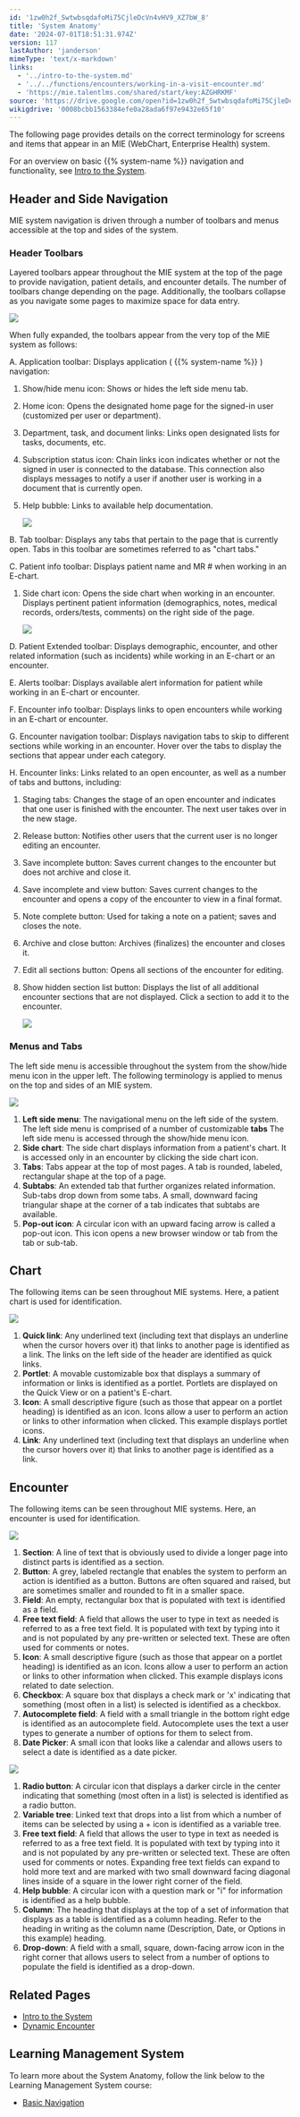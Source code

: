 ```yaml
---
id: '1zw0h2f_SwtwbsqdafoMi75CjleDcVn4vHV9_XZ7bW_8'
title: 'System Anatomy'
date: '2024-07-01T18:51:31.974Z'
version: 117
lastAuthor: 'janderson'
mimeType: 'text/x-markdown'
links:
  - '../intro-to-the-system.md'
  - '../../functions/encounters/working-in-a-visit-encounter.md'
  - 'https://mie.talentlms.com/shared/start/key:AZGHRKMF'
source: 'https://drive.google.com/open?id=1zw0h2f_SwtwbsqdafoMi75CjleDcVn4vHV9_XZ7bW_8'
wikigdrive: '0008bcbb1563384efe0a28ada6f97e9432e65f10'
---
```

The following page provides details on the correct terminology for screens and items that appear in an MIE (WebChart, Enterprise Health) system.

For an overview on basic {{% system-name %}} navigation and functionality, see [Intro to the System](../intro-to-the-system.md).

## Header and Side Navigation

MIE system navigation is driven through a number of toolbars and menus accessible at the top and sides of the system.

### Header Toolbars

Layered toolbars appear throughout the MIE system at the top of the page to provide navigation, patient details, and encounter details. The number of toolbars change depending on the page. Additionally, the toolbars collapse as you navigate some pages to maximize space for data entry.

![](../system-anatomy.assets/f801232756e795be4e4d6caaab141acf.png)

When fully expanded, the toolbars appear from the very top of the MIE system as follows:

A. Application toolbar: Displays application ( {{% system-name %}} ) navigation:

1. Show/hide menu icon: Shows or hides the left side menu tab.
2. Home icon: Opens the designated home page for the signed-in user (customized per user or department).
3. Department, task, and document links: Links open designated lists for tasks, documents, etc.
4. Subscription status icon: Chain links icon indicates whether or not the signed in user is connected to the database. This connection also displays messages to notify a user if another user is working in a document that is currently open.
5. Help bubble: Links to available help documentation.

    ![](../system-anatomy.assets/9e013b714cc8409722c8257f383bbc31.png)

B. Tab toolbar: Displays any tabs that pertain to the page that is currently open. Tabs in this toolbar are sometimes referred to as "chart tabs."

C. Patient info toolbar: Displays patient name and MR # when working in an E-chart.

1. Side chart icon: Opens the side chart when working in an encounter. Displays pertinent patient information (demographics, notes, medical records, orders/tests, comments) on the right side of the page.

    ![](../system-anatomy.assets/bd97d467d82a6d81f00bc02a2cab0eb0.png)

D. Patient Extended toolbar: Displays demographic, encounter, and other related information (such as incidents) while working in an E-chart or an encounter.

E. Alerts toolbar: Displays available alert information for patient while working in an E-chart or encounter.

F. Encounter info toolbar: Displays links to open encounters while working in an E-chart or encounter.

G. Encounter navigation toolbar: Displays navigation tabs to skip to different sections while working in an encounter. Hover over the tabs to display the sections that appear under each category.

H. Encounter links: Links related to an open encounter, as well as a number of tabs and buttons, including:

1. Staging tabs: Changes the stage of an open encounter and indicates that one user is finished with the encounter. The next user takes over in the new stage.
2. Release button: Notifies other users that the current user is no longer editing an encounter.
3. Save incomplete button: Saves current changes to the encounter but does not archive and close it.
4. Save incomplete and view button: Saves current changes to the encounter and opens a copy of the encounter to view in a final format.
5. Note complete button: Used for taking a note on a patient; saves and closes the note.
6. Archive and close button: Archives (finalizes) the encounter and closes it.
7. Edit all sections button: Opens all sections of the encounter for editing.
8. Show hidden section list button: Displays the list of all additional encounter sections that are not displayed. Click a section to add it to the encounter.

    ![](../system-anatomy.assets/ff661c073f6a045ad0591b820299c861.png)

### Menus and Tabs

The left side menu is accessible throughout the system from the show/hide menu icon in the upper left. The following terminology is applied to menus on the top and sides of an MIE system.

![](../system-anatomy.assets/3bff6b576461e7efe8c1c2e773ad538c.png)

1. <strong>Left side menu</strong>: The navigational menu on the left side of the system. The left side menu is comprised of a number of customizable <strong>tabs</strong> The left side menu is accessed through the show/hide menu icon.
2. <strong>Side chart</strong>: The side chart displays information from a patient's chart. It is accessed only in an encounter by clicking the side chart icon.
3. <strong>Tabs</strong>: Tabs appear at the top of most pages. A tab is rounded, labeled, rectangular shape at the top of a page.
4. <strong>Subtabs</strong>: An extended tab that further organizes related information. Sub-tabs drop down from some tabs. A small, downward facing triangular shape at the corner of a tab indicates that subtabs are available.
5. <strong>Pop-out icon</strong>: A circular icon with an upward facing arrow is called a pop-out icon. This icon opens a new browser window or tab from the tab or sub-tab.

## Chart

The following items can be seen throughout MIE systems. Here, a patient chart is used for identification.

![](../system-anatomy.assets/3b0ca617252aa223a71b3e76972b0b64.png)

1. <strong>Quick link</strong>: Any underlined text (including text that displays an underline when the cursor hovers over it) that links to another page is identified as a link. The links on the left side of the header are identified as quick links.
2. <strong>Portlet</strong>: A movable customizable box that displays a summary of information or links is identified as a portlet. Portlets are displayed on the Quick View or on a patient's E-chart.
3. <strong>Icon</strong>: A small descriptive figure (such as those that appear on a portlet heading) is identified as an icon. Icons allow a user to perform an action or links to other information when clicked. This example displays portlet icons.
4. <strong>Link</strong>: Any underlined text (including text that displays an underline when the cursor hovers over it) that links to another page is identified as a link.

## Encounter

The following items can be seen throughout MIE systems. Here, an encounter is used for identification.

![](../system-anatomy.assets/f4debfe97b8d63d668563d73dbb863a0.png)

1. <strong>Section</strong>: A line of text that is obviously used to divide a longer page into distinct parts is identified as a section.
2. <strong>Button</strong>: A grey, labeled rectangle that enables the system to perform an action is identified as a button. Buttons are often squared and raised, but are sometimes smaller and rounded to fit in a smaller space.
3. <strong>Field</strong>: An empty, rectangular box that is populated with text is identified as a field.
4. <strong>Free text field</strong>: A field that allows the user to type in text as needed is referred to as a free text field. It is populated with text by typing into it and is not populated by any pre-written or selected text. These are often used for comments or notes.
5. <strong>Icon</strong>: A small descriptive figure (such as those that appear on a portlet heading) is identified as an icon. Icons allow a user to perform an action or links to other information when clicked. This example displays icons related to date selection.
6. <strong>Checkbox</strong>: A square box that displays a check mark or 'x' indicating that something (most often in a list) is selected is identified as a checkbox.
7. <strong>Autocomplete field</strong>: A field with a small triangle in the bottom right edge is identified as an autocomplete field. Autocomplete uses the text a user types to generate a number of options for them to select from.
8. <strong>Date Picker</strong>: A small icon that looks like a calendar and allows users to select a date is identified as a date picker.

![](../system-anatomy.assets/e268c17310a58bf38b45355eaab303ef.png)

1. <strong>Radio button</strong>: A circular icon that displays a darker circle in the center indicating that something (most often in a list) is selected is identified as a radio button.
2. <strong>Variable tree</strong>: Linked text that drops into a list from which a number of items can be selected by using a + icon is identified as a variable tree.
3. <strong>Free text field</strong>: A field that allows the user to type in text as needed is referred to as a free text field. It is populated with text by typing into it and is not populated by any pre-written or selected text. These are often used for comments or notes. Expanding free text fields can expand to hold more text and are marked with two small downward facing diagonal lines inside of a square in the lower right corner of the field.
4. <strong>Help bubble</strong>: A circular icon with a question mark or "i" for information is identified as a help bubble.
5. <strong>Column</strong>: The heading that displays at the top of a set of information that displays as a table is identified as a column heading. Refer to the heading in writing as the column name (Description, Date, or Options in this example) heading.
6. <strong>Drop-down</strong>: A field with a small, square, down-facing arrow icon in the right corner that allows users to select from a number of options to populate the field is identified as a drop-down.

## Related Pages

* [Intro to the System](../intro-to-the-system.md)
* [Dynamic Encounter](../../functions/encounters/working-in-a-visit-encounter.md)

## Learning Management System

To learn more about the System Anatomy, follow the link below to the Learning Management System course:

* [Basic Navigation](https://mie.talentlms.com/shared/start/key:AZGHRKMF)
